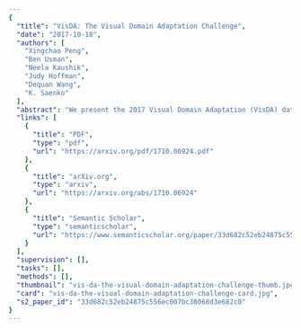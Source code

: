 ```yaml
---
{
  "title": "VisDA: The Visual Domain Adaptation Challenge",
  "date": "2017-10-18",
  "authors": [
    "Xingchao Peng",
    "Ben Usman",
    "Neela Kaushik",
    "Judy Hoffman",
    "Dequan Wang",
    "K. Saenko"
  ],
  "abstract": "We present the 2017 Visual Domain Adaptation (VisDA) dataset and challenge, a large-scale testbed for unsupervised domain adaptation across visual domains. Unsupervised domain adaptation aims to solve the real-world problem of domain shift, where machine learning models trained on one domain must be transferred and adapted to a novel visual domain without additional supervision. The VisDA2017 challenge is focused on the simulation-to-reality shift and has two associated tasks: image classification and image segmentation. The goal in both tracks is to first train a model on simulated, synthetic data in the source domain and then adapt it to perform well on real image data in the unlabeled test domain. Our dataset is the largest one to date for cross-domain object classification, with over 280K images across 12 categories in the combined training, validation and testing domains. The image segmentation dataset is also large-scale with over 30K images across 18 categories in the three domains. We compare VisDA to existing cross-domain adaptation datasets and provide a baseline performance analysis using various domain adaptation models that are currently popular in the field.",
  "links": [
    {
      "title": "PDF",
      "type": "pdf",
      "url": "https://arxiv.org/pdf/1710.06924.pdf"
    },
    {
      "title": "arXiv.org",
      "type": "arxiv",
      "url": "https://arxiv.org/abs/1710.06924"
    },
    {
      "title": "Semantic Scholar",
      "type": "semanticscholar",
      "url": "https://www.semanticscholar.org/paper/33d682c52eb24875c556ec007bc38068d3e682c0"
    }
  ],
  "supervision": [],
  "tasks": [],
  "methods": [],
  "thumbnail": "vis-da-the-visual-domain-adaptation-challenge-thumb.jpg",
  "card": "vis-da-the-visual-domain-adaptation-challenge-card.jpg",
  "s2_paper_id": "33d682c52eb24875c556ec007bc38068d3e682c0"
}
---
```


